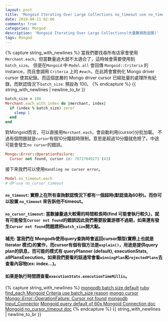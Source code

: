 ```yaml
---
layout: post
title: 'Mongoid Iterating Over Large Collections no_timeout use no_timeout 使用'
date: 2018-08-11 02:06
comments: true
categories: Mongod
description: 'Mongoid Iterating Over Large Collections(大量數據跑迴圈)'
tags: Mongod
---
```

{% capture string_with_newlines %}
當我們要找尋所有店家會使用 `Merchant.each`，但當數量過大就不太適合了，這時候會需要使用到 `batch_size`。
但是在`Mongoid` 中 `Model.all` 會回傳 `Mongoid::Criteria` 的instance，而且會調用 `Criteria` 上的 `#each`，在此將會實例化 Mongo driver cursor 使其紀錄。而這個底層的 Mongo driver cursor 已經批量的處理所有紀錄，而默認情況下`batch_size`: 預設為 100。
{% endcapture %}
{{ string_with_newlines | newline_to_br }}
```rb
batch_size = 100
Merchant.each_with_index do |merchant, index|
  if (index % batch_size).zero?
    sleep 1
  end
end
```
對Mongoid而言，可以直接用`Merchant.each`，會自動利用(cursor)分批加載。
不過有個問題就是`cursor`有個10分鐘超時限制。意思是超過10分鐘就危險了。中途可能會發生`no cursor`的錯誤。
```rb
Mongo::Error::OperationFailure:
  Cursor not found, cursor id: 79727049273 (43)
```
接下來我們可以使用`Handling no cursor error`。
```rb
Model.no_timeout.each
# OR use no_cursor_timeout
```
#### `no_timeout`: 實際上在所有查詢默認情況下都有一個超時(默認值為60秒)。而你可以設置 `no_timeout` 來告訴他不timeout。
#### `no_cursor_timeout`: 當數據量過大較需的時間較長時(find 可能會執行較久)，就有可能發生`Cursor not found`的錯誤因此我們需要設置游標不過期，如果還有發生`Cursor not found`問題請把`batch_size`開大點。
#### 補充: 當我們在 Mongodb使用query查詢時會返回cursor類型(實際上也就是Iterator 模式)的實作，而cursor有個有個方法是`explain()`，用途是提供query plan的訊息，而可能的模式有 queryPlanner (default), executionStats, allPlansExecution。如果我們要看的話通常會看`winningPlan`和`rejectedPlans`去查看內容物(ex: index...)。
#### 如果是執行時間請查看`executionStats.executionTimeMillis`。
{% capture string_with_newlines %}
[mongodb batch size default](https://stackoverflow.com/questions/25126447/what-is-the-default-batchsize-in-pymongo)
[ruby find_each ](https://api.rubyonrails.org/v4.1/classes/ActiveRecord/Batches.html)
[Mongoid Criteria use batch_size reason](https://stackoverflow.com/questions/7041224/finding-mongodb-records-in-batches-using-mongoid-ruby-adapter)
[mongo cursor](https://github.com/mongodb/mongo-ruby-driver/blob/master/lib/mongo/cursor.rb#L474)
[Mongo::Error::OperationFailure: Cursor not found](https://itisatechiesworld.wordpress.com/2017/02/23/mongoerroroperationfailure-cursor-not-found/)
[mongodb Input_Connector](http://www.smartsct.com/rest_api/specification/Input_Connector/mongodb.html)
[Mongoid query default of 60s ](https://blog.github.com/2009-10-09-unicorn/)
[Mongoid Connection doc](https://docs.mongodb.com/manual/reference/connection-string)
[Mongoid no_cursor_timeout doc](https://docs.mongodb.com/manual/reference/method/cursor.noCursorTimeout/)
{% endcapture %}
{{ string_with_newlines | newline_to_br }}